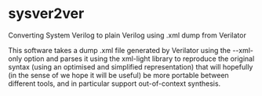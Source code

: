 # sysver2ver
Converting System Verilog to plain Verilog using .xml dump from Verilator

This software takes a dump .xml file generated by Verilator using the --xml-only option
and parses it using the xml-light library to reproduce the original syntax (using an optimised
and simplified representation) that will hopefully (in the sense of we hope it will be useful)
be more portable between different tools, and in particular support out-of-context synthesis.
